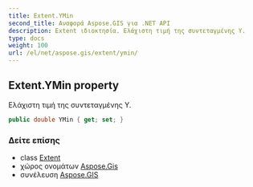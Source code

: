 ```yaml
---
title: Extent.YMin
second_title: Αναφορά Aspose.GIS για .NET API
description: Extent ιδιοκτησία. Ελάχιστη τιμή της συντεταγμένης Υ.
type: docs
weight: 100
url: /el/net/aspose.gis/extent/ymin/
---
```

## Extent.YMin property

Ελάχιστη τιμή της συντεταγμένης Υ.

```csharp
public double YMin { get; set; }
```

### Δείτε επίσης

* class [Extent](../)
* χώρος ονομάτων [Aspose.Gis](../../extent/)
* συνέλευση [Aspose.GIS](../../../)


